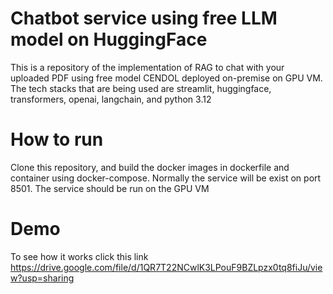 # Chatbot service using free LLM model on HuggingFace
This is a repository of the implementation of RAG to chat with your uploaded PDF using free model CENDOL deployed on-premise on GPU VM.
The tech stacks that are being used are streamlit, huggingface, transformers, openai, langchain, and python 3.12


# How to run
Clone this repository, and build the docker images in dockerfile and container using docker-compose. Normally the service will be exist on port 8501.
The service should be run on the GPU VM

# Demo
To see how it works click this link https://drive.google.com/file/d/1QR7T22NCwlK3LPouF9BZLpzx0tq8fiJu/view?usp=sharing

